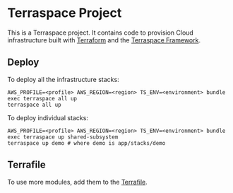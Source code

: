 # Terraspace Project

This is a Terraspace project. It contains code to provision Cloud infrastructure built with [Terraform](https://www.terraform.io/) and the [Terraspace Framework](https://terraspace.cloud/).

## Deploy

To deploy all the infrastructure stacks:

    AWS_PROFILE=<profile> AWS_REGION=<region> TS_ENV=<environment> bundle exec terraspace all up
    terraspace all up

To deploy individual stacks:

    AWS_PROFILE=<profile> AWS_REGION=<region> TS_ENV=<environment> bundle exec terraspace up shared-subsystem
    terraspace up demo # where demo is app/stacks/demo

## Terrafile

To use more modules, add them to the [Terrafile](https://terraspace.cloud/docs/terrafile/).
